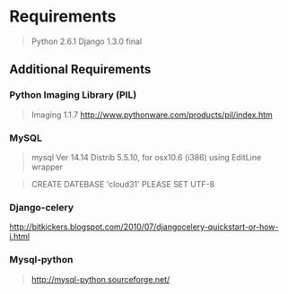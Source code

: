 # Requirements

> Python 2.6.1
> Django 1.3.0 final

## Additional Requirements

### Python Imaging Library (PIL)
> Imaging 1.1.7
> http://www.pythonware.com/products/pil/index.htm

### MySQL
> mysql  Ver 14.14 Distrib 5.5.10, for osx10.6 (i386) using  EditLine wrapper

> CREATE DATEBASE 'cloud31'
> PLEASE SET UTF-8 

### Django-celery
http://bitkickers.blogspot.com/2010/07/djangocelery-quickstart-or-how-i.html


### Mysql-python
> http://mysql-python.sourceforge.net/

